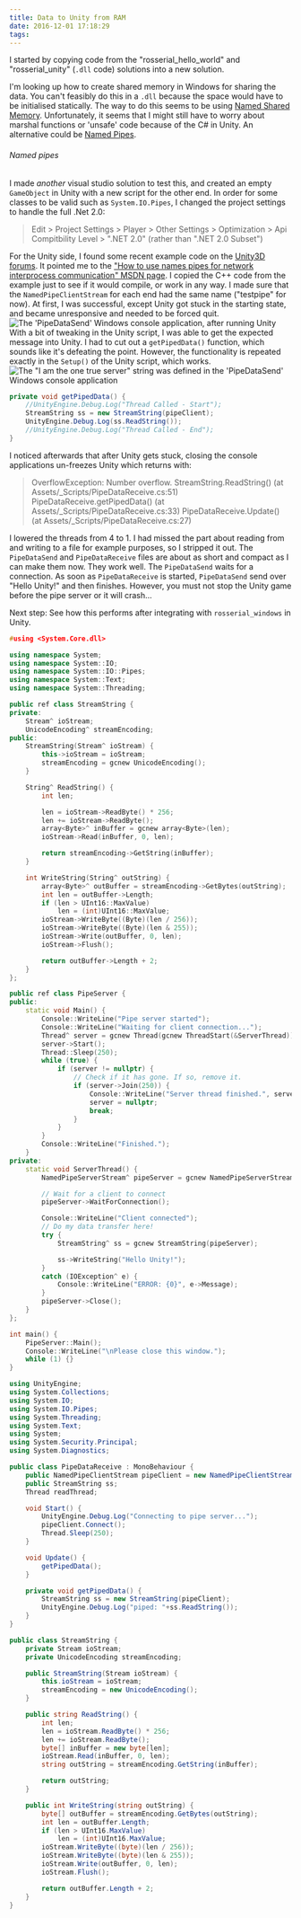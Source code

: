 ```yaml
---
title: Data to Unity from RAM
date: 2016-12-01 17:18:29
tags:
---
```

I started by copying code from the "rosserial_hello_world" and "rosserial_unity" (`.dll` code) solutions into a new solution.

I'm looking up how to create shared memory in Windows for sharing the data.
You can't feasibly do this in a `.dll` because the space would have to be initialised statically.
The way to do this seems to be using [Named Shared Memory](https://msdn.microsoft.com/en-us/library/windows/desktop/aa366551.aspx).
Unfortunately, it seems that I might still have to worry about marshal functions or 'unsafe' code because of the C# in Unity.
An alternative could be [Named Pipes](https://msdn.microsoft.com/en-us/library/windows/desktop/aa365590.aspx).

###### Named pipes
I made _another_ visual studio solution to test this, and created an empty `GameObject` in Unity with a new script for the other end.
In order for some classes to be valid such as `System.IO.Pipes`, I changed the project settings to handle the full .Net 2.0:
> Edit > Project Settings > Player > Other Settings > Optimization > Api Compitbility Level > ".NET 2.0"
(rather than ".NET 2.0 Subset")

For the Unity side, I found some recent example code on the [Unity3D forums](http://answers.unity3d.com/questions/483123/how-do-i-get-named-pipes-to-work-in-unity.html#answer-1272634).
It pointed me to the ["How to use names pipes for network interprocess communication" MSDN page](https://msdn.microsoft.com/en-us/library/bb546085%28v=vs.110%29.aspx).
I copied the C++ code from the example just to see if it would compile, or work in any way.
I made sure that the `NamedPipeClientStream` for each end had the same name ("testpipe" for now).
At first, I was successful, except Unity got stuck in the starting state, and became unresponsive and needed to be forced quit.
![The 'PipeDataSend' Windows console application, after running Unity](/Robotic-Telepresence/2016/12/01/Standalone-rosserial-application/Connection.png)
With a bit of tweaking in the Unity script, I was able to get the expected message into Unity.
I had to cut out a `getPipedData()` function, which sounds like it's defeating the point.
However, the functionality is repeated exactly in the `Setup()` of the Unity script, which works.
![The "I am the one true server" string was defined in the 'PipeDataSend' Windows console application](/Robotic-Telepresence/2016/12/01/Standalone-rosserial-application/Success.png)
```cs The part of PipeDataReceive.cs which was commented out
private void getPipedData() {
	//UnityEngine.Debug.Log("Thread Called - Start");
	StreamString ss = new StreamString(pipeClient);
	UnityEngine.Debug.Log(ss.ReadString());
	//UnityEngine.Debug.Log("Thread Called - End");
}
```
I noticed afterwards that after Unity gets stuck, closing the console applications un-freezes Unity which returns with:
> OverflowException: Number overflow.
StreamString.ReadString() (at Assets/_Scripts/PipeDataReceive.cs:51)
PipeDataReceive.getPipedData() (at Assets/_Scripts/PipeDataReceive.cs:33)
PipeDataReceive.Update() (at Assets/_Scripts/PipeDataReceive.cs:27)

I lowered the threads from 4 to 1.
I had missed the part about reading from and writing to a file for example purposes, so I stripped it out.
The `PipeDataSend` and `PipeDataReceive` files are about as short and compact as I can make them now.
They work well. The `PipeDataSend` waits for a connection. As soon as `PipeDataReceive` is started, `PipeDataSend` send over "Hello Unity!" and then finishes.
However, you must not stop the Unity game before the pipe server or it will crash...

Next step: See how this performs after integrating with `rosserial_windows` in Unity.
```cpp PipeDataSend.cpp
#using <System.Core.dll>

using namespace System;
using namespace System::IO;
using namespace System::IO::Pipes;
using namespace System::Text;
using namespace System::Threading;

public ref class StreamString {
private:
	Stream^ ioStream;
	UnicodeEncoding^ streamEncoding;
public:
	StreamString(Stream^ ioStream) {
		this->ioStream = ioStream;
		streamEncoding = gcnew UnicodeEncoding();
	}

	String^ ReadString() {
		int len;

		len = ioStream->ReadByte() * 256;
		len += ioStream->ReadByte();
		array<Byte>^ inBuffer = gcnew array<Byte>(len);
		ioStream->Read(inBuffer, 0, len);

		return streamEncoding->GetString(inBuffer);
	}

	int WriteString(String^ outString) {
		array<Byte>^ outBuffer = streamEncoding->GetBytes(outString);
		int len = outBuffer->Length;
		if (len > UInt16::MaxValue)
			len = (int)UInt16::MaxValue;
		ioStream->WriteByte((Byte)(len / 256));
		ioStream->WriteByte((Byte)(len & 255));
		ioStream->Write(outBuffer, 0, len);
		ioStream->Flush();

		return outBuffer->Length + 2;
	}
};

public ref class PipeServer {
public:
	static void Main() {
		Console::WriteLine("Pipe server started");
		Console::WriteLine("Waiting for client connection...");
		Thread^ server = gcnew Thread(gcnew ThreadStart(&ServerThread));
		server->Start();
		Thread::Sleep(250);
		while (true) {
			if (server != nullptr) {
				// Check if it has gone. If so, remove it.
				if (server->Join(250)) {
					Console::WriteLine("Server thread finished.", server->ManagedThreadId);
					server = nullptr;
					break;
				}
			}
		}
		Console::WriteLine("Finished.");
	}
private:
	static void ServerThread() {
		NamedPipeServerStream^ pipeServer = gcnew NamedPipeServerStream("rospipe", PipeDirection::InOut);

		// Wait for a client to connect
		pipeServer->WaitForConnection();

		Console::WriteLine("Client connected");
		// Do my data transfer here!
		try {
			StreamString^ ss = gcnew StreamString(pipeServer);

			ss->WriteString("Hello Unity!");
		}
		catch (IOException^ e) {
			Console::WriteLine("ERROR: {0}", e->Message);
		}
		pipeServer->Close();
	}
};

int main() {
	PipeServer::Main();
	Console::WriteLine("\nPlease close this window.");
	while (1) {}
}
```
```cs PipeDataReceive.cs
using UnityEngine;
using System.Collections;
using System.IO;
using System.IO.Pipes;
using System.Threading;
using System.Text;
using System;
using System.Security.Principal;
using System.Diagnostics;

public class PipeDataReceive : MonoBehaviour {
	public NamedPipeClientStream pipeClient = new NamedPipeClientStream(".", "rospipe", PipeDirection.InOut, PipeOptions.Asynchronous);
	public StreamString ss;
	Thread readThread;

	void Start() {
		UnityEngine.Debug.Log("Connecting to pipe server...");
		pipeClient.Connect();
		Thread.Sleep(250);
	}

	void Update() {
		getPipedData();
	}

	private void getPipedData() {
		StreamString ss = new StreamString(pipeClient);
		UnityEngine.Debug.Log("piped: "+ss.ReadString());
	}
}

public class StreamString {
	private Stream ioStream;
	private UnicodeEncoding streamEncoding;

	public StreamString(Stream ioStream) {
		this.ioStream = ioStream;
		streamEncoding = new UnicodeEncoding();
	}

	public string ReadString() {
		int len;
		len = ioStream.ReadByte() * 256;
		len += ioStream.ReadByte();
		byte[] inBuffer = new byte[len];
		ioStream.Read(inBuffer, 0, len);
		string outString = streamEncoding.GetString(inBuffer);

		return outString;
	}

	public int WriteString(string outString) {
		byte[] outBuffer = streamEncoding.GetBytes(outString);
		int len = outBuffer.Length;
		if (len > UInt16.MaxValue)
			len = (int)UInt16.MaxValue;
		ioStream.WriteByte((byte)(len / 256));
		ioStream.WriteByte((byte)(len & 255));
		ioStream.Write(outBuffer, 0, len);
		ioStream.Flush();

		return outBuffer.Length + 2;
	}
}
```
